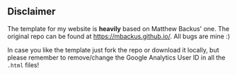 ## Disclaimer

The template for my website is **heavily** based on Matthew Backus' one. The original repo can be found at <a href="https://mbackus.github.io/">https://mbackus.github.io/</a>. All bugs are mine :)

In case you like the template just fork the repo or download it locally, but please remember to remove/change the Google Analytics User ID in all the <code>.html</code> files!
